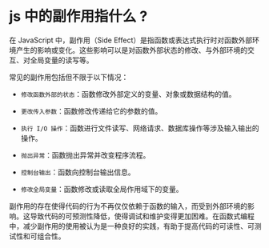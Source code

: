 # js 中的副作用指什么 ?

<article-info/>

在 JavaScript 中，副作用（Side Effect）是指函数或表达式执行时对函数外部环境产生的影响或变化。这些影响可以是对函数外部状态的修改、与外部环境的交互、对全局变量的读写等。

常见的副作用包括但不限于以下情况：

- `修改函数外部的状态`：函数修改外部定义的变量、对象或数据结构的值。

- `更改传入参数`：函数修改传递给它的参数的值。

- `执行 I/O 操作`：函数进行文件读写、网络请求、数据库操作等涉及输入输出的操作。

- `抛出异常`：函数抛出异常并改变程序流程。

- `控制台输出`：函数向控制台输出信息。

- `修改全局变量`：函数修改或读取全局作用域下的变量。

副作用的存在使得代码的行为不再仅仅依赖于函数的输入，而受到外部环境的影响。这导致代码的可预测性降低，使得调试和维护变得更加困难。在函数式编程中，减少副作用的使用被认为是一种良好的实践，有助于提高代码的可读性、可测试性和可组合性。

